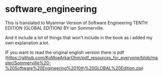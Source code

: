 # software_engineering

This is translated to Myanmar Version of Software Engineering TENTH EDITION (GLOBAL EDITION) BY lan Sommerville.

And it include a lot of things that won't include in the book as i added my own explanation a lot.

IF you want to read the original english version there is pdf 
(https://github.com/KoMoeArkarOhm/pdf_resources_for_everyone/blob/master/Sommerville%20-%20Software%20Engineering%2010th%20GLOBAL%20Edition.zip)
